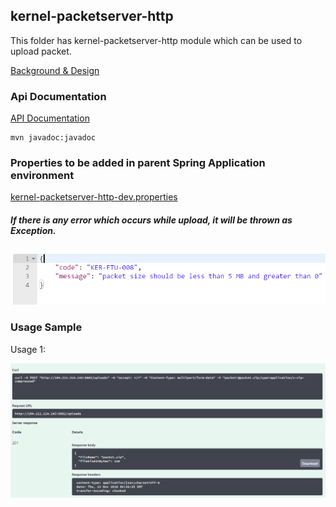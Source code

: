 ## kernel-packetserver-http
This folder has kernel-packetserver-http module which can be used to upload packet.

 
[Background & Design](../../design/kernel/kernel-packetserver-http.md)
 

### Api Documentation
[API Documentation <TBA>](TBA)

```
mvn javadoc:javadoc
```
### Properties to be added in parent Spring Application environment 
[kernel-packetserver-http-dev.properties](../../config/kernel-packetserver-http-dev.properties)

##### If there is any error which occurs while upload, it will be thrown as Exception.
![Packet_MAX_SIZE](../../design/_images/packet_uploader_http_maxsizeerror.png)

### Usage Sample
  Usage 1:
  
![Usage1](../../design/_images/packet_uploader_http.png)







